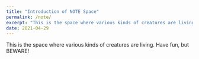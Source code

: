 ```yaml
---
title: "Introduction of NOTE Space"
permalink: /note/
excerpt: "This is the space where various kinds of creatures are living. Have fun, but BEWARE!"
date: 2021-04-29
---
```



This is the space where various kinds of creatures are living. Have fun, but BEWARE!

